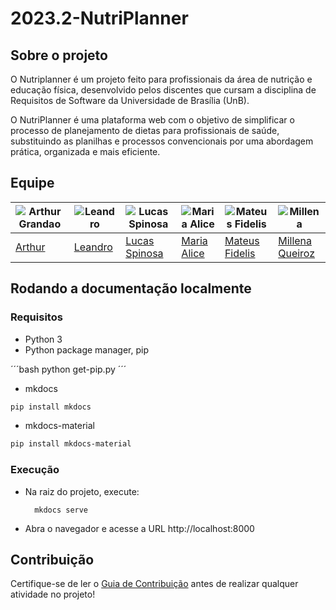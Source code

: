 # 2023.2-NutriPlanner

## Sobre o projeto

O Nutriplanner é um projeto feito para profissionais da área de nutrição e educação física, desenvolvido pelos discentes que cursam a disciplina de Requisitos de Software da Universidade de Brasília (UnB).

O NutriPlanner é uma plataforma web com o objetivo de simplificar o processo de planejamento de dietas para profissionais de saúde, substituindo as planilhas e processos convencionais por uma abordagem prática, organizada e mais eficiente.

## Equipe

| ![Arthur Grandao](https://github.com/arthurgrandao.png) | ![Leandro](https://github.com/Leanddro13.png) | ![Lucas Spinosa](https://github.com/LucasSpinosa.png) | ![Maria Alice](https://github.com/Maliz30.png) | ![Mateus Fidelis](https://github.com/MatsFidelis.png) | ![Millena](https://github.com/MillenaQueiroz.png) | 
| --- | --- | --- | --- | --- | --- | 
| [Arthur](https://github.com/arthurgrandao) | [Leandro](https://github.com/Leanddro13) | [Lucas Spinosa](https://github.com/LucasSpinosa) | [Maria Alice](https://github.com/Maliz30) | [Mateus Fidelis](https://github.com/MatsFidelis) | [Millena Queiroz](https://github.com/MillenaQueiroz) |

## Rodando a documentação localmente

### Requisitos

- Python 3
- Python package manager, pip

´´´bash
python get-pip.py
´´´	

- mkdocs

```bash
pip install mkdocs
```

- mkdocs-material

```bash
pip install mkdocs-material
```

### Execução

- Na raiz do projeto, execute:

        mkdocs serve

- Abra o navegador e acesse a URL http://localhost:8000

## Contribuição

Certifique-se de ler o [Guia de Contribuição](https://github.com/mdsreq-fga-unb/2023.2-NutriPlanner/blob/main/.github/CONTRIBUTING.md) antes de realizar qualquer atividade no projeto!